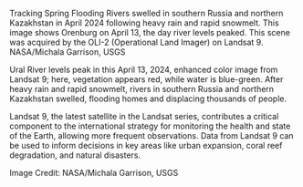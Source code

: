 Tracking Spring Flooding 
 Rivers swelled in southern Russia and northern Kazakhstan in April 2024 following heavy rain and rapid snowmelt. This image shows Orenburg on April 13, the day river levels peaked. This scene was acquired by the OLI-2 (Operational Land Imager) on Landsat 9. NASA/Michala Garrison, USGS

Ural River levels peak in this April 13, 2024, enhanced color image from Landsat 9; here, vegetation appears red, while water is blue-green. After heavy rain and rapid snowmelt, rivers in southern Russia and northern Kazakhstan swelled, flooding homes and displacing thousands of people.

Landsat 9, the latest satellite in the Landsat series, contributes a critical component to the international strategy for monitoring the health and state of the Earth, allowing more frequent observations. Data from Landsat 9 can be used to inform decisions in key areas like urban expansion, coral reef degradation, and natural disasters.

Image Credit: NASA/Michala Garrison, USGS